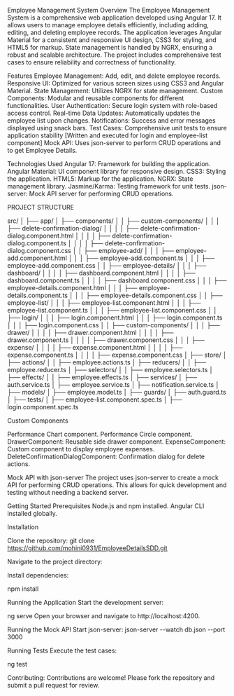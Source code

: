 Employee Management System
Overview
The Employee Management System is a comprehensive web application developed using Angular 17. It allows users to manage employee details efficiently, including adding, editing, and deleting employee records. The application leverages Angular Material for a consistent and responsive UI design, CSS3 for styling, and HTML5 for markup. State management is handled by NGRX, ensuring a robust and scalable architecture. The project includes comprehensive test cases to ensure reliability and correctness of functionality.

Features
Employee Management: Add, edit, and delete employee records.
Responsive UI: Optimized for various screen sizes using CSS3 and Angular Material.
State Management: Utilizes NGRX for state management.
Custom Components: Modular and reusable components for different functionalities.
User Authentication: Secure login system with role-based access control.
Real-time Data Updates: Automatically updates the employee list upon changes.
Notifications: Success and error messages displayed using snack bars.
Test Cases: Comprehensive unit tests to ensure application stability [Written and executed for login and employee-list component]
Mock API: Uses json-server to perform CRUD operations and to get Employee Details.

Technologies Used
Angular 17: Framework for building the application.
Angular Material: UI component library for responsive design.
CSS3: Styling the application.
HTML5: Markup for the application.
NGRX: State management library.
Jasmine/Karma: Testing framework for unit tests.
json-server: Mock API server for performing CRUD operations.

PROJECT STRUCTURE

src/
│
├── app/
│ ├── components/
│ │ ├── custom-components/
│ │ │ ├── delete-confirmation-dialog/
│ │ │ │ ├── delete-confirmation-dialog.component.html
│ │ │ │ ├── delete-confirmation-dialog.component.ts
│ │ │ │ ├── delete-confirmation-dialog.component.css
│ │ ├── employee-add/
│ │ │ ├── employee-add.component.html
│ │ │ ├── employee-add.component.ts
│ │ │ ├── employee-add.component.css
│ │ ├── employee-details/
│ │ │ ├── dashboard/
│ │ │ │ ├── dashboard.component.html
│ │ │ │ ├── dashboard.component.ts
│ │ │ │ ├── dashboard.component.css
│ │ │ ├── employee-details.component.html
│ │ │ ├── employee-details.component.ts
│ │ │ ├── employee-details.component.css
│ │ ├── employee-list/
│ │ │ ├── employee-list.component.html
│ │ │ ├── employee-list.component.ts
│ │ │ ├── employee-list.component.css
│ │ ├── login/
│ │ │ ├── login.component.html
│ │ │ ├── login.component.ts
│ │ │ ├── login.component.css
│ │ ├── custom-components/
│ │ │ ├── drawer/
│ │ │ │ ├── drawer.component.html
│ │ │ │ ├── drawer.component.ts
│ │ │ │ ├── drawer.component.css
│ │ │ ├── expense/
│ │ │ │ ├── expense.component.html
│ │ │ │ ├── expense.component.ts
│ │ │ │ ├── expense.component.css
│
├── store/
│ ├── actions/
│ │ ├── employee.actions.ts
│ ├── reducers/
│ │ ├── employee.reducer.ts
│ ├── selectors/
│ │ ├── employee.selectors.ts
│ ├── effects/
│ │ ├── employee.effects.ts
│
├── services/
│ ├── auth.service.ts
│ ├── employee.service.ts
│ ├── notification.service.ts
│
├── models/
│ ├── employee.model.ts
│
├── guards/
│ ├── auth.guard.ts
│
├── tests/
│ ├── employee-list.component.spec.ts
│ ├── login.component.spec.ts

Custom Components

Performance Chart component.
Performance Circle component.
DrawerComponent: Reusable side drawer component.
ExpenseComponent: Custom component to display employee expenses.
DeleteConfirmationDialogComponent: Confirmation dialog for delete actions.

Mock API with json-server
The project uses json-server to create a mock API for performing CRUD operations. This allows for quick development and testing without needing a backend server.

Getting Started
Prerequisites
Node.js and npm installed.
Angular CLI installed globally.

Installation

Clone the repository:
git clone https://github.com/mohini0931/EmployeeDetailsSDD.git

Navigate to the project directory:

Install dependencies:

npm install

Running the Application
Start the development server:

ng serve
Open your browser and navigate to http://localhost:4200.

Running the Mock API
Start json-server:
json-server --watch db.json --port 3000

Running Tests
Execute the test cases:

ng test

Contributing:
Contributions are welcome! Please fork the repository and submit a pull request for review.
